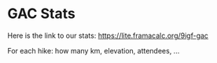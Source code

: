 # GAC Stats

Here is the link to our stats: https://lite.framacalc.org/9igf-gac

For each hike: how many km, elevation, attendees, ...